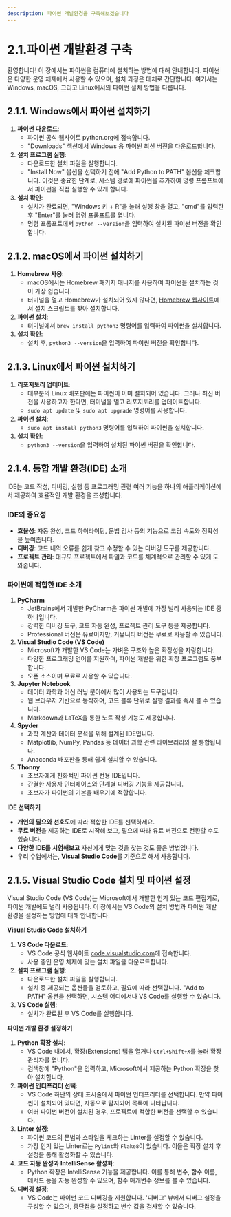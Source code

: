```yaml
---
description: 파이썬 개발환경을 구축해보겠습니다
---
```


# 2.1.파이썬 개발환경 구축

환영합니다! 이 장에서는 파이썬을 컴퓨터에 설치하는 방법에 대해 안내합니다. 파이썬은 다양한 운영 체제에서 사용할 수 있으며, 설치 과정은 대체로 간단합니다. 여기서는 Windows, macOS, 그리고 Linux에서의 파이썬 설치 방법을 다룹니다.

## **2.1.1. Windows에서 파이썬 설치하기**

1. **파이썬 다운로드**:
   * 파이썬 공식 웹사이트 python.org에 접속합니다.
   * "Downloads" 섹션에서 Windows 용 파이썬 최신 버전을 다운로드합니다.
2. **설치 프로그램 실행**:
   * 다운로드한 설치 파일을 실행합니다.
   * "Install Now" 옵션을 선택하기 전에 "Add Python to PATH" 옵션을 체크합니다. 이것은 중요한 단계로, 시스템 경로에 파이썬을 추가하여 명령 프롬프트에서 파이썬을 직접 실행할 수 있게 합니다.
3. **설치 확인**:
   * 설치가 완료되면, "Windows 키 + R"을 눌러 실행 창을 열고, "cmd"를 입력한 후 "Enter"를 눌러 명령 프롬프트를 엽니다.
   * 명령 프롬프트에서 `python --version`을 입력하여 설치된 파이썬 버전을 확인합니다.

## **2.1.2. macOS에서 파이썬 설치하기**

1. **Homebrew 사용**:
   * macOS에서는 Homebrew 패키지 매니저를 사용하여 파이썬을 설치하는 것이 가장 쉽습니다.
   * 터미널을 열고 Homebrew가 설치되어 있지 않다면, [Homebrew 웹사이트](https://brew.sh/)에서 설치 스크립트를 찾아 설치합니다.
2. **파이썬 설치**:
   * 터미널에서 `brew install python3` 명령어를 입력하여 파이썬을 설치합니다.
3. **설치 확인**:
   * 설치 후, `python3 --version`을 입력하여 파이썬 버전을 확인합니다.

## **2.1.3. Linux에서 파이썬 설치하기**

1. **리포지토리 업데이트**:
   * 대부분의 Linux 배포판에는 파이썬이 이미 설치되어 있습니다. 그러나 최신 버전을 사용하고자 한다면, 터미널을 열고 리포지토리를 업데이트합니다.
   * `sudo apt update` 및 `sudo apt upgrade` 명령어를 사용합니다.
2. **파이썬 설치**:
   * `sudo apt install python3` 명령어를 입력하여 파이썬을 설치합니다.
3. **설치 확인**:
   * `python3 --version`을 입력하여 설치된 파이썬 버전을 확인합니다.



## 2.1.4. 통합 개발 환경(IDE) 소개

IDE는 코드 작성, 디버깅, 실행 등 프로그래밍 관련 여러 기능을 하나의 애플리케이션에서 제공하여 효율적인 개발 환경을 조성합니다.

### **IDE의 중요성**

* **효율성**: 자동 완성, 코드 하이라이팅, 문법 검사 등의 기능으로 코딩 속도와 정확성을 높여줍니다.
* **디버깅**: 코드 내의 오류를 쉽게 찾고 수정할 수 있는 디버깅 도구를 제공합니다.
* **프로젝트 관리**: 대규모 프로젝트에서 파일과 코드를 체계적으로 관리할 수 있게 도와줍니다.

### **파이썬에 적합한 IDE 소개**

1. **PyCharm**
   * JetBrains에서 개발한 PyCharm은 파이썬 개발에 가장 널리 사용되는 IDE 중 하나입니다.
   * 강력한 디버깅 도구, 코드 자동 완성, 프로젝트 관리 도구 등을 제공합니다.
   * Professional 버전은 유료이지만, 커뮤니티 버전은 무료로 사용할 수 있습니다.
2. **Visual Studio Code (VS Code)**
   * Microsoft가 개발한 VS Code는 가벼운 구조와 높은 확장성을 자랑합니다.
   * 다양한 프로그래밍 언어를 지원하며, 파이썬 개발을 위한 확장 프로그램도 풍부합니다.
   * 오픈 소스이며 무료로 사용할 수 있습니다.
3. **Jupyter Notebook**
   * 데이터 과학과 머신 러닝 분야에서 많이 사용되는 도구입니다.
   * 웹 브라우저 기반으로 동작하며, 코드 블록 단위로 실행 결과를 즉시 볼 수 있습니다.
   * Markdown과 LaTeX을 통한 노트 작성 기능도 제공합니다.
4. **Spyder**
   * 과학 계산과 데이터 분석을 위해 설계된 IDE입니다.
   * Matplotlib, NumPy, Pandas 등 데이터 과학 관련 라이브러리와 잘 통합됩니다.
   * Anaconda 배포판을 통해 쉽게 설치할 수 있습니다.
5. **Thonny**
   * 초보자에게 친화적인 파이썬 전용 IDE입니다.
   * 간결한 사용자 인터페이스와 단계별 디버깅 기능을 제공합니다.
   * 초보자가 파이썬의 기본을 배우기에 적합합니다.

**IDE 선택하기**

* **개인의 필요와 선호도**에 따라 적합한 IDE를 선택하세요.
* **무료 버전**을 제공하는 IDE로 시작해 보고, 필요에 따라 유료 버전으로 전환할 수도 있습니다.
* **다양한 IDE를 시험해보고** 자신에게 맞는 것을 찾는 것도 좋은 방법입니다.
* 우리 수업에서는, **Visual Studio Code**를 기준으로 해서 사용합니다.



## 2.1.5. Visual Studio Code 설치 및 파이썬 설정

Visual Studio Code (VS Code)는 Microsoft에서 개발한 인기 있는 코드 편집기로, 파이썬 개발에도 널리 사용됩니다. 이 장에서는 VS Code의 설치 방법과 파이썬 개발 환경을 설정하는 방법에 대해 안내합니다.

**Visual Studio Code 설치하기**

1. **VS Code 다운로드**:
   * VS Code 공식 웹사이트 [code.visualstudio.com](https://code.visualstudio.com)에 접속합니다.
   * 사용 중인 운영 체제에 맞는 설치 파일을 다운로드합니다.
2. **설치 프로그램 실행**:
   * 다운로드한 설치 파일을 실행합니다.
   * 설치 중 제공되는 옵션들을 검토하고, 필요에 따라 선택합니다. "Add to PATH" 옵션을 선택하면, 시스템 어디에서나 VS Code를 실행할 수 있습니다.
3. **VS Code 실행**:
   * 설치가 완료된 후 VS Code를 실행합니다.

**파이썬 개발 환경 설정하기**

1. **Python 확장 설치**:
   * VS Code 내에서, 확장(Extensions) 탭을 열거나 `Ctrl+Shift+X`를 눌러 확장 관리자를 엽니다.
   * 검색창에 "Python"을 입력하고, Microsoft에서 제공하는 Python 확장을 찾아 설치합니다.
2. **파이썬 인터프리터 선택**:
   * VS Code 하단의 상태 표시줄에서 파이썬 인터프리터를 선택합니다. 만약 파이썬이 설치되어 있다면, 자동으로 탐지되어 목록에 나타납니다.
   * 여러 파이썬 버전이 설치된 경우, 프로젝트에 적합한 버전을 선택할 수 있습니다.
3. **Linter 설정**:
   * 파이썬 코드의 문법과 스타일을 체크하는 Linter를 설정할 수 있습니다.
   * 가장 인기 있는 Linter로는 `Pylint`와 `Flake8`이 있습니다. 이들은 확장 설치 후 설정을 통해 활성화할 수 있습니다.
4. **코드 자동 완성과 IntelliSense 활성화**:
   * Python 확장은 IntelliSense 기능을 제공합니다. 이를 통해 변수, 함수 이름, 메서드 등을 자동 완성할 수 있으며, 함수 매개변수 정보를 볼 수 있습니다.
5. **디버깅 설정**:
   * VS Code는 파이썬 코드 디버깅을 지원합니다. '디버그' 뷰에서 디버그 설정을 구성할 수 있으며, 중단점을 설정하고 변수 값을 검사할 수 있습니다.
